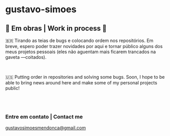# gustavo-simoes

## 🚧 Em obras | Work in process 🚧

🇧🇷 Tirando as teias de bugs e colocando ordem nos repositórios. Em breve, espero poder trazer novidades por aqui e tornar público alguns dos meus projetos pessoais (eles não aguentam mais ficarem trancados na gaveta —coitados).

</br>

🇺🇸 Putting order in repositories and solving some bugs. Soon, I hope to be able to bring news around here and make some of my personal projects public!

</br></br>

### Entre em contato | Contact me

gustavosimoesmendonca@gmail.com
